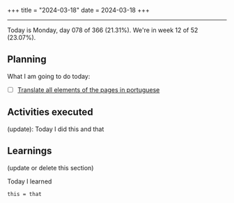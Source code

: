 +++
title = "2024-03-18"
date = 2024-03-18
+++

---

Today is Monday, day 078 of 366 (21.31%). We're in week 12 of 52 (23.07%).

## Planning

What I am going to do today:

- [ ] [Translate all elements of the pages in portuguese](https://github.com/OmnicodeSolutions/worklog-luisa/issues/4)

## Activities executed

(update): Today I did this and that

## Learnings

(update or delete this section)

Today I learned
```
this = that
```
